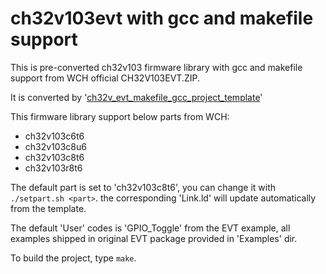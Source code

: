 # ch32v103evt with gcc and makefile support

This is pre-converted ch32v103 firmware library with gcc and makefile support from WCH official CH32V103EVT.ZIP. 

It is converted by '[ch32v_evt_makefile_gcc_project_template](https://github.com/cjacker/ch32v_evt_makefile_gcc_project_template)'

This firmware library support below parts from WCH:

- ch32v103c6t6
- ch32v103c8u6
- ch32v103c8t6
- ch32v103r8t6

The default part is set to 'ch32v103c8t6', you can change it with `./setpart.sh <part>`. the corresponding 'Link.ld' will update automatically from the template.

The default 'User' codes is 'GPIO_Toggle' from the EVT example, all examples shipped in original EVT package provided in 'Examples' dir.

To build the project, type `make`.

